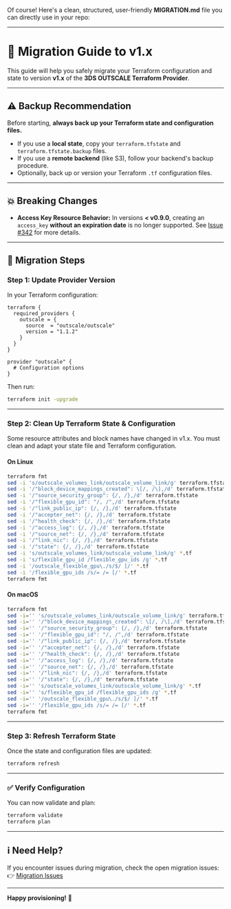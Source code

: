 Of course! Here's a clean, structured, user-friendly **MIGRATION.md** file you can directly use in your repo:

---

# 🚀 Migration Guide to v1.x

This guide will help you safely migrate your Terraform configuration and state to version **v1.x** of the **3DS OUTSCALE Terraform Provider**.

---

## ⚠️ Backup Recommendation

Before starting, **always back up your Terraform state and configuration files.**

- If you use a **local state**, copy your `terraform.tfstate` and `terraform.tfstate.backup` files.
- If you use a **remote backend** (like S3), follow your backend's backup procedure.
- Optionally, back up or version your Terraform `.tf` configuration files.

---

## 💥 Breaking Changes

- **Access Key Resource Behavior:**
  In versions **< v0.9.0**, creating an `access_key` **without an expiration date** is no longer supported.
  See [Issue #342](https://github.com/outscale/terraform-provider-outscale/issues/342) for more details.

---

## 📝 Migration Steps

### Step 1: Update Provider Version

In your Terraform configuration:

```hcl
terraform {
  required_providers {
    outscale = {
      source  = "outscale/outscale"
      version = "1.1.2"
    }
  }
}

provider "outscale" {
  # Configuration options
}
```

Then run:

```sh
terraform init -upgrade
```

---

### Step 2: Clean Up Terraform State & Configuration

Some resource attributes and block names have changed in v1.x.
You must clean and adapt your state file and Terraform configuration.

#### On Linux

```sh
terraform fmt
sed -i 's/outscale_volumes_link/outscale_volume_link/g' terraform.tfstate
sed -i '/"block_device_mappings_created": \[/, /\],/d' terraform.tfstate
sed -i '/"source_security_group": {/, /},/d' terraform.tfstate
sed -i '/"flexible_gpu_id": "/, /",/d' terraform.tfstate
sed -i '/"link_public_ip": {/, /},/d' terraform.tfstate
sed -i '/"accepter_net": {/, /},/d' terraform.tfstate
sed -i '/"health_check": {/, /},/d' terraform.tfstate
sed -i '/"access_log": {/, /},/d' terraform.tfstate
sed -i '/"source_net": {/, /},/d' terraform.tfstate
sed -i '/"link_nic": {/, /},/d' terraform.tfstate
sed -i '/"state": {/, /},/d' terraform.tfstate
sed -i 's/outscale_volumes_link/outscale_volume_link/g' *.tf
sed -i 's/flexible_gpu_id /flexible_gpu_ids /g' *.tf
sed -i '/outscale_flexible_gpu\./s/$/ ]/' *.tf
sed -i '/flexible_gpu_ids /s/= /= [/' *.tf
terraform fmt
```

#### On macOS

```sh
terraform fmt
sed -i='' 's/outscale_volumes_link/outscale_volume_link/g' terraform.tfstate
sed -i='' '/"block_device_mappings_created": \[/, /\],/d' terraform.tfstate
sed -i='' '/"source_security_group": {/, /},/d' terraform.tfstate
sed -i='' '/"flexible_gpu_id": "/, /",/d' terraform.tfstate
sed -i='' '/"link_public_ip": {/, /},/d' terraform.tfstate
sed -i='' '/"accepter_net": {/, /},/d' terraform.tfstate
sed -i='' '/"health_check": {/, /},/d' terraform.tfstate
sed -i='' '/"access_log": {/, /},/d' terraform.tfstate
sed -i='' '/"source_net": {/, /},/d' terraform.tfstate
sed -i='' '/"link_nic": {/, /},/d' terraform.tfstate
sed -i='' '/"state": {/, /},/d' terraform.tfstate
sed -i='' 's/outscale_volumes_link/outscale_volume_link/g' *.tf
sed -i='' 's/flexible_gpu_id /flexible_gpu_ids /g' *.tf
sed -i='' '/outscale_flexible_gpu\./s/$/ ]/' *.tf
sed -i='' '/flexible_gpu_ids /s/= /= [/' *.tf
terraform fmt
```

---

### Step 3: Refresh Terraform State

Once the state and configuration files are updated:

```sh
terraform refresh
```

---

### ✅ Verify Configuration

You can now validate and plan:

```sh
terraform validate
terraform plan
```

---

## ℹ️ Need Help?

If you encounter issues during migration, check the open migration issues:
👉 [Migration Issues](https://github.com/outscale/terraform-provider-outscale/issues?q=is%3Aissue)

---

**Happy provisioning!** 🎉